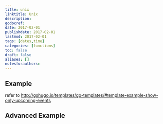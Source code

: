 ```yaml
---
title: unix
linktitle: Unix
description:
godocref:
date: 2017-02-01
publishdate: 2017-02-01
lastmod: 2017-02-01
tags: [dates,time]
categories: [functions]
toc: false
draft: false
aliases: []
notesforauthors:
---
```


## Example

refer to http://gohugo.io/templates/go-templates/#template-example-show-only-upcoming-events

## Advanced Example

